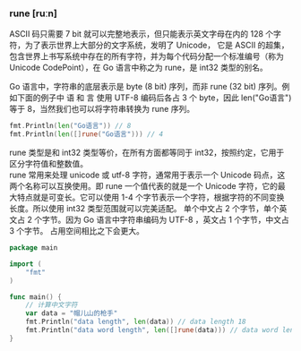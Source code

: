 
### rune [ruːn]
ASCII 码只需要 7 bit 就可以完整地表示，但只能表示英文字母在内的 128 个字符，为了表示世界上大部分的文字系统，发明了 Unicode， 它是 ASCII 的超集，包含世界上书写系统中存在的所有字符，并为每个代码分配一个标准编号（称为 Unicode CodePoint），在 Go 语言中称之为 rune，是 int32 类型的别名。

Go 语言中，字符串的底层表示是 byte (8 bit) 序列，而非 rune (32 bit) 序列。例如下面的例子中 语 和 言 使用 UTF-8 编码后各占 3 个 byte，因此 len("Go语言") 等于 8，当然我们也可以将字符串转换为 rune 序列。
```go
fmt.Println(len("Go语言")) // 8
fmt.Println(len([]rune("Go语言"))) // 4
```

rune 类型是和 int32 类型等价，在所有方面都等同于 int32，按照约定，它用于区分字符值和整数值。  
rune 常用来处理 unicode 或 utf-8 字符，通常用于表示一个 Unicode 码点，这两个名称可以互换使用。即 rune 一个值代表的就是一个 Unicode 字符，它的最大特点就是可变长。它可以使用 1-4 个字节表示一个字符，根据字符的不同变换长度。所以使用 int32 类型范围就可以完美适配。 单个中文占 2 个字节，单个英文占 2 个字节。因为 Go 语言中字符串编码为 UTF-8 ，英文占 1 个字节，中文占 3 个字节。 占用空间相比之下会更大。  
```go
package main

import (
    "fmt"
)

func main() {
	// 计算中文字符
    var data = "帽儿山的枪手"
    fmt.Println("data length", len(data)) // data length 18
    fmt.Println("data word length", len([]rune(data))) // data word length 6
}
```